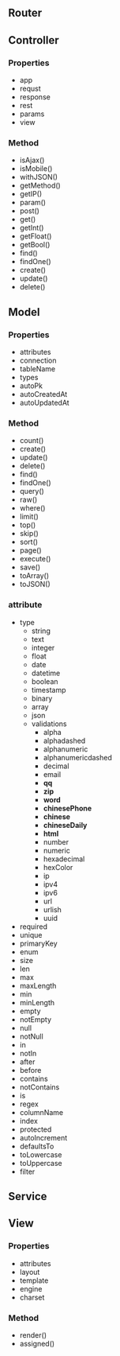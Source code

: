 ## Router

## Controller

### Properties

- app
- requst
- response
- rest
- params
- view

### Method

- isAjax()
- isMobile()
- withJSON()
- getMethod()
- getIP()
- param()
- post()
- get()
- getInt()
- getFloat()
- getBool()
- find()
- findOne()
- create()
- update()
- delete()

## Model

### Properties

- attributes
- connection
- tableName
- types
- autoPk
- autoCreatedAt
- autoUpdatedAt

### Method

- count()
- create()
- update()
- delete()
- find()
- findOne()
- query()
- raw()
- where()
- limit()
- top()
- skip()
- sort()
- page()
- execute()
- save()
- toArray()
- toJSON()

### attribute

- type
  - string
  - text
  - integer
  - float
  - date
  - datetime
  - boolean
  - timestamp
  - binary
  - array
  - json
  - validations
    - alpha
    - alphadashed
    - alphanumeric
    - alphanumericdashed
    - decimal
    - email
    - **qq**
    - **zip**
    - **word**
    - **chinesePhone**
    - **chinese**
    - **chineseDaily**
    - **html**
    - number
    - numeric
    - hexadecimal
    - hexColor
    - ip
    - ipv4
    - ipv6
    - url
    - urlish
    - uuid
- required
- unique
- primaryKey
- enum
- size
- len
- max
- maxLength
- min
- minLength
- empty
- notEmpty
- null
- notNull
- in
- notIn
- after
- before
- contains
- notContains
- is
- regex
- columnName
- index
- protected
- autoIncrement
- defaultsTo
- toLowercase
- toUppercase
- filter

## Service

## View

### Properties

- attributes
- layout
- template
- engine
- charset

### Method

- render()
- assigned()
